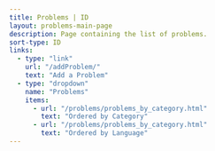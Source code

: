 ```yaml
---
title: Problems | ID
layout: problems-main-page
description: Page containing the list of problems.
sort-type: ID
links:
  - type: "link"
    url: "/addProblem/"
    text: "Add a Problem"
  - type: "dropdown"
    name: "Problems"
    items:
      - url: "/problems/problems_by_category.html"
        text: "Ordered by Category"
      - url: "/problems/problems_by_category.html"
        text: "Ordered by Language"
---
```

